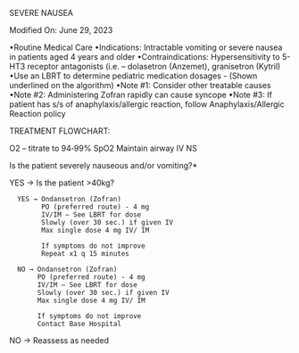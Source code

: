 SEVERE NAUSEA

Modified On: June 29, 2023

•Routine Medical Care
•Indications: Intractable vomiting or severe nausea in patients aged 4 years and older
•Contraindications: Hypersensitivity to 5-HT3 receptor antagonists (i.e. – dolasetron (Anzemet), granisetron (Kytril)
•Use an LBRT to determine pediatric medication dosages - (Shown underlined on the algorithm)
•Note #1: Consider other treatable causes
•Note #2: Administering Zofran rapidly can cause syncope
•Note #3: If patient has s/s of anaphylaxis/allergic reaction, follow Anaphylaxis/Allergic Reaction policy

TREATMENT FLOWCHART:

O2 – titrate to 94‐99% SpO2
Maintain airway
IV NS

Is the patient severely nauseous and/or vomiting?*

YES → Is the patient >40kg?
      
      YES → Ondansetron (Zofran)
            PO (preferred route) ‐ 4 mg
            IV/IM – See LBRT for dose
            Slowly (over 30 sec.) if given IV
            Max single dose 4 mg IV/ IM
            
            If symptoms do not improve
            Repeat x1 q 15 minutes
      
      NO → Ondansetron (Zofran)
           PO (preferred route) ‐ 4 mg
           IV/IM – See LBRT for dose
           Slowly (over 30 sec.) if given IV
           Max single dose 4 mg IV/ IM
           
           If symptoms do not improve
           Contact Base Hospital

NO → Reassess as needed





